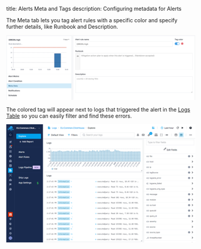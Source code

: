 title: Alerts Meta and Tags
description: Configuring metadata for Alerts

The Meta tab lets you tag alert rules with a specific color and specify further details, like Runbook and Description.

![Alert Meta](../images/alerts/image_7.png)

The colored tag will appear next to logs that triggered the alert in the [Logs Table](../logs/searching-log-events/) so you can easily filter and find these errors.

![Logs Table with Tags](../images/logs/logsene-ui.png)
